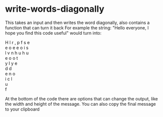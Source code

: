 # write-words-diagonally
This takes an input and then writes the word diagonally, also contains a function that can turn it back
For example the string: "Hello everyone, I hope you find this code useful"
would turn into:


H l   r , p f s e       
e o e e o   i s         
l v n h u h u           
e o   o t               
y I y   e               
    d d                 
e n o                   
i c l                   
  u                     
f 

At the bottom of the code there are options that can change the output, like the width and height of the message. You can also copy the final message to your clipboard
